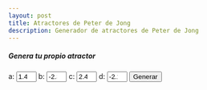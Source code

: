 ```yaml
---
layout: post
title: Atractores de Peter de Jong
description: Generador de atractores de Peter de Jong
---
```


##### Genera tu propio atractor

<!--  -->
<div>
  <label>a: <input type="number" id="a" step="0.01" value="1.4" min="-10" max="10" style="width: 40px;"></label>
  <label>b: <input type="number" id="b" step="0.01" value="-2.3" min="-10" max="10" style="width: 40px;"></label>
  <label>c: <input type="number" id="c" step="0.01" value="2.4" min="-10" max="10" style="width: 40px;"></label>
  <label>d: <input type="number" id="d" step="0.01" value="-2.1" min="-10" max="10" style="width: 40px;"></label>
  <button onclick="draw()">Generar</button>
</div>
<div id="warning" style="color: red; font-weight: bold; margin-top: 10px; display: none;">
  Los parámetros no son válidos.
</div>
<canvas id="canvas" style="background-color:#f8f8f8; margin-top: 20px; width: 100%; height: auto; max-width: 800px;"></canvas>

<script>
  let canvas = document.getElementById('canvas');
  let ctx = canvas.getContext('2d');

  function resizeCanvas() {
    const size = Math.min(window.innerWidth - 20, 800);
    canvas.width = size;
    canvas.height = size;
  }

  window.addEventListener('resize', () => {
    resizeCanvas();
    draw();
  });

  function draw() {
    resizeCanvas();

    const a = parseFloat(document.getElementById('a').value);
    const b = parseFloat(document.getElementById('b').value);
    const c = parseFloat(document.getElementById('c').value);
    const d = parseFloat(document.getElementById('d').value);
    const warning = document.getElementById('warning');
    warning.style.display = 'none';

    ctx.fillStyle = '#f8f8f8';
    ctx.fillRect(0, 0, canvas.width, canvas.height);

    const width = canvas.width;
    const height = canvas.height;
    const n = 500000;
    const xVals = new Array(n);
    const yVals = new Array(n);

    let x = 0.1, y = 0.1;
    let minX = Infinity, maxX = -Infinity;
    let minY = Infinity, maxY = -Infinity;

    try {
      for (let i = 0; i < n; i++) {
        const newX = Math.sin(a * y) - Math.cos(b * x);
        const newY = Math.sin(c * x) - Math.cos(d * y);
        x = newX;
        y = newY;
        xVals[i] = x;
        yVals[i] = y;
        if (!isFinite(x) || !isFinite(y)) throw 'NaN detected';
        if (i > 100) {
          minX = Math.min(minX, x);
          maxX = Math.max(maxX, x);
          minY = Math.min(minY, y);
          maxY = Math.max(maxY, y);
        }
      }
    } catch (e) {
      warning.style.display = 'block';
      return;
    }

    const rangeX = maxX - minX;
    const rangeY = maxY - minY;
    const scale = 0.9 * Math.min(width / rangeX, height / rangeY);
    const offsetX = width / 2 - scale * (minX + maxX) / 2;
    const offsetY = height / 2 - scale * (minY + maxY) / 2;

    ctx.fillStyle = '#2c3e50';
    ctx.globalAlpha = 0.4;

    for (let i = 0; i < n; i++) {
      const px = scale * xVals[i] + offsetX;
      const py = scale * yVals[i] + offsetY;
      ctx.fillRect(px, py, 0.3, 0.3);
    }

    ctx.globalAlpha = 1.0;
  }

  draw();
</script>
